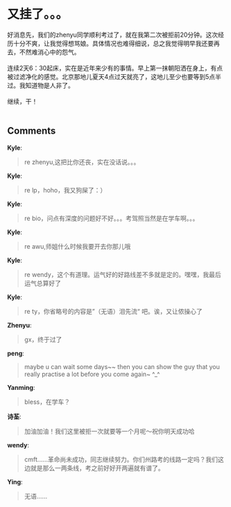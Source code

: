 # 又挂了。。。

<div id="msgcns!9884D0A402622CB2!840" class="bvMsg"><div>好消息先，我们的zhenyu同学顺利考过了，就在我第二次被拒前20分钟。这次经历十分不爽，让我觉得想骂娘。具体情况也难得细说，总之我觉得明早我还要再去，不然难消心中的怨气。</div>
<div> </div>
<div>连续2天6：30起床，实在是近年来少有的事情。早上第一抹朝阳洒在身上，有点被过滤净化的感觉。北京那地儿夏天4点过天就亮了，这地儿至少也要等到5点半过。我知道物是人非了。</div>
<div> </div>
<div>继续，干！</div>
<div> </div></div>

## Comments

**Kyle**:
> re zhenyu,这把比你还丧，实在没话说。。。

**Kyle**:
> re lp，hoho，我又狗屎了：）

**Kyle**:
> re bio，问点有深度的问题好不好。。。考驾照当然是在学车啊。。。

**Kyle**:
> re awu,师姐什么时候我要开去你那儿哦

**Kyle**:
> re wendy，这个有道理。运气好的好路线差不多就是定的。嘿嘿，我最后运气总算好了

**Kyle**:
> re ty，你省略号的内容是”（无语）泪先流“ 吧。诶，又让侬操心了

**Zhenyu**:
> gx，终于过了

**peng**:
> maybe u can wait some days~~ then you can show the guy that you really practise a lot before you come again~  ^_^

**Yanming**:
> bless，在学车？

**诗荃**:
> 加油加油！我们这里被拒一次就要等一个月呢～祝你明天成功哈

**wendy**:
> cmft......革命尚未成功，同志继续努力。你们州路考的线路一定吗？我们这边就是那么一两条线，考之前好好开两遍就有谱了。

**Ying**:
> 无语……

